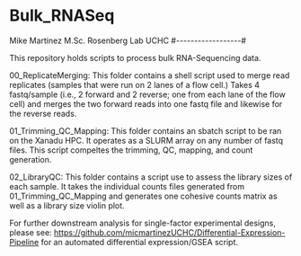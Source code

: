# Bulk_RNASeq
Mike Martinez M.Sc.
Rosenberg Lab UCHC
#------------------#

This repository holds scripts to process bulk RNA-Sequencing data.

00_ReplicateMerging: This folder contains a shell script used to merge read replicates (samples that were run on 2 lanes of a flow cell.) Takes 4 fastq/sample (i.e., 2 forward and 2 reverse; one from each lane of the flow cell) and merges the two forward reads into one fastq file and likewise for the reverse reads.  


01_Trimming_QC_Mapping: This folder contains an sbatch script to be ran on the Xanadu HPC. It operates as a SLURM array on any number of fastq files. 
This script compeltes the trimming, QC, mapping, and count generation.

02_LibraryQC: This folder contains a script use to assess the library sizes of each sample. It takes the individual counts files generated from 01_Trimming_QC_Mapping and
generates one cohesive counts matrix as well as a library size violin plot. 

For further downstream analysis for single-factor experimental designs, please see: https://github.com/micmartinezUCHC/Differential-Expression-Pipeline for an automated differential expression/GSEA script. 

